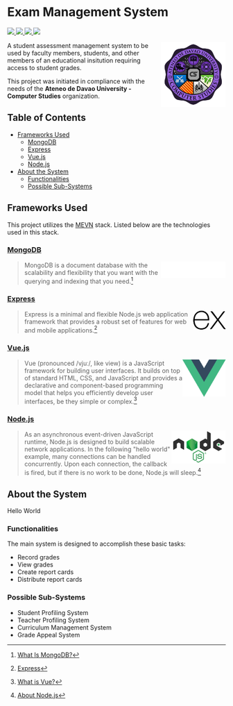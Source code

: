 # Exam Management System
<p>
   <a href="#mongodb">
      <img src="https://img.shields.io/badge/-MongoDB-47A248?style=plastic&logo=mongodb&logoColor=white">
   </a>
   <a href="#express">
      <img src="https://img.shields.io/badge/-Express-221e1f?style=plastic&logo=express">
   </a>
   <a href="#vuejs">
      <img src="https://img.shields.io/badge/-Vue.js-4FC08D?style=plastic&logo=vuedotjs&logoColor=white">
   </a>
   <a href="#nodejs">
      <img src="https://img.shields.io/badge/-Node.js-339933?style=plastic&logo=nodedotjs&logoColor=white">
   </a>
</p>
<img src="./images/addu-cs-logo.png" width="150" align="right" alt="AdDU CS Department logo." title="AdDU CS Department logo">

A student assessment management system to be used by faculty members, students, and other members of an educational insitution requiring access to student grades. 

This project was initiated in compliance with the needs of the **Ateneo de Davao University - Computer Studies** organization.

## Table of Contents
* [Frameworks Used](#frameworks-used)
    * [MongoDB](#mongodb)
    * [Express](#express)
    * [Vue.js](#vuejs)
    * [Node.js](#nodejs)
* [About the System](#about-the-system)
    * [Functionalities](#functionalities)
    * [Possible Sub-Systems](#possible-sub-systems)

## Frameworks Used
This project utilizes the [MEVN](https://www.educative.io/answers/what-is-mevn-stack) stack. Listed below are the technologies used in this stack.
### [MongoDB](https://www.mongodb.com/)
<picture>
   <source media="(prefers-color-scheme: dark)" srcset="./images/mongodb-logo.png">
   <source media="(prefers-color-scheme: light)" srcset="./images/mongodb-logo-light.png">
   <img src="./images/mongodb-logo.png" width="150" align="right" alt="MongoDB logo." title="MongoDB logo">
</picture>

> MongoDB is a document database with the scalability and flexibility that you want with the querying and indexing that you need.[^1]
### [Express](https://expressjs.com/)
<picture>
   <source media="(prefers-color-scheme: dark)" srcset="./images/express-logo-dark.png">
   <source media="(prefers-color-scheme: light)" srcset="./images/express-logo.png">
   <img src="./images/express-logo.png" width="75" align="right" alt="Express logo." title="Express logo">
</picture>

> Express is a minimal and flexible Node.js web application framework that provides a robust set of features for web and mobile applications.[^2]
### [Vue.js](https://vuejs.org/)
<img src="./images/vue-logo.png" width="100" align="right" alt="Vue.js logo." title="Vue.js logo">

> Vue (pronounced /vjuː/, like view) is a JavaScript framework for building user interfaces. It builds on top of standard HTML, CSS, and JavaScript and provides a declarative and component-based programming model that helps you efficiently develop user interfaces, be they simple or complex.[^3]
### [Node.js](https://nodejs.org/en/)
<img src="./images/nodejs-logo.png" width="125" align="right" alt="Node.js logo." title="Node.js logo">

> As an asynchronous event-driven JavaScript runtime, Node.js is designed to build scalable network applications. In the following "hello world" example, many connections can be handled concurrently. Upon each connection, the callback is fired, but if there is no work to be done, Node.js will sleep.[^4]

## About the System
Hello World

### Functionalities
The main system is designed to accomplish these basic tasks:
* Record grades
* View grades
* Create report cards
* Distribute report cards

### Possible Sub-Systems
* Student Profiling System
* Teacher Profiling System
* Curriculum Management System
* Grade Appeal System

[^1]: [What Is MongoDB?](https://www.mongodb.com/what-is-mongodb)
[^2]: [Express](https://expressjs.com/)
[^3]: [What is Vue?](https://vuejs.org/guide/introduction.html)
[^4]: [About Node.js](https://nodejs.org/en/about/)
